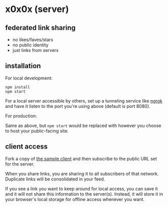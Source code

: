 # x0x0x (server)

## federated link sharing

* no likes/faves/stars
* no public identity
* just links from servers

## installation

For local development:

    npm install
    npm start

For a local server accessible by others, set up a tunneling service like [ngrok](https://ngrok.com) and have it listen to the port you're using above (default is port 8080).

For production:

Same as above, but `npm start` would be replaced with however you choose to host your public-facing site.

## client access

Fork a copy of [the sample client](https://github.com/ednapiranha/x0x0x-client) and then subscribe to the public URL set for the server.

When you share links, you are sharing it to all subscribers of that network. Duplicate links will be consolidated in your feed.

If you see a link you want to keep around for local access, you can save it and it will not share this information to the server(s). Instead, it will store it in your browser's local storage for offline access whenever you want.
